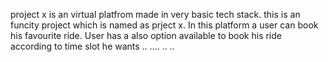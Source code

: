 project x is an virtual platfrom made in very basic tech stack. 
this is an funcity project which is named as prject x.
In this platform a user can book his favourite ride.
User has a also option available to book his ride according to time slot he wants
..
....
..
..
